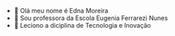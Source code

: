 - 👋 Olá meu nome é Edna Moreira
- 👀 Sou professora da Escola Eugenia Ferrarezi Nunes
- 🌱 Leciono a diciplina de Tecnologia e Inovação 


<!---
ProfessoraEdnaMoreira/ProfessoraEdnaMoreira is a ✨ special ✨ repository because its `README.md` (this file) appears on your GitHub profile.
You can click the Preview link to take a look at your changes.
--->
